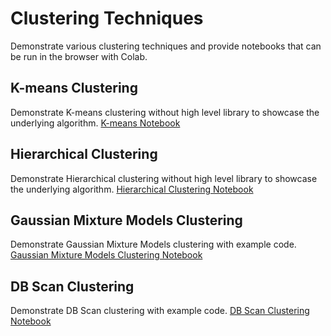 # Clustering Techniques

Demonstrate various clustering techniques and provide notebooks that can be run in the browser with Colab. 

## K-means Clustering
Demonstrate K-means clustering without high level library to showcase the underlying algorithm. [K-means Notebook]()


## Hierarchical Clustering
Demonstrate Hierarchical clustering without high level library to showcase the underlying algorithm. [Hierarchical Clustering Notebook]()

## Gaussian Mixture Models Clustering
Demonstrate Gaussian Mixture Models clustering with example code. [Gaussian Mixture Models Clustering Notebook]()


## DB Scan Clustering
Demonstrate DB Scan clustering with example code. [DB Scan Clustering Notebook]()
